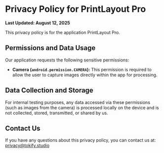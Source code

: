 # Privacy Policy for PrintLayout Pro

  **Last Updated: August 12, 2025**

  This privacy policy is for the application PrintLayout Pro.

  ## Permissions and Data Usage

  Our application requests the following sensitive permissions:

  * **Camera (`android.permission.CAMERA`):** This permission is required to allow the user to capture images
  directly within the app for processing.

  ## Data Collection and Storage

  For internal testing purposes, any data accessed via these permissions (such as images from the camera) is
  processed locally on the device and is not collected, stored, transmitted, or shared by us.

  ## Contact Us

  If you have any questions about this privacy policy, you can contact us at: privacy@tokify.studio
